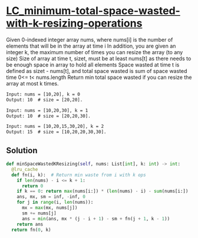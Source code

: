 # [LC_minimum-total-space-wasted-with-k-resizing-operations](https://leetcode.com/problems/minimum-total-space-wasted-with-k-resizing-operations)

Given 0-indexed integer array nums, where nums[i] is the number of elements that will be in the array at time i
In addition, you are given an integer k, the maximum number of times you can resize the array (to any size)
Size of array at time t, sizet, must be at least nums[t] as there needs to be enough space in array to hold all elements
Space wasted at time t is defined as sizet - nums[t], and total space wasted is sum of space wasted time 0<= t< nums.length
Return min total space wasted if you can resize the array at most k times.

```txt
Input: nums = [10,20], k = 0
Output: 10  # size = [20,20].

Input: nums = [10,20,30], k = 1
Output: 10  # size = [20,20,30].

Input: nums = [10,20,15,30,20], k = 2
Output: 15  # size = [10,20,20,30,30].
```

## Solution

```py
def minSpaceWastedKResizing(self, nums: List[int], k: int) -> int:
  @lru_cache
  def fn(i, k):  # Return min waste from i with k ops
    if len(nums) - i <= k + 1:
      return 0
    if k == 0: return max(nums[i:]) * (len(nums) - i) - sum(nums[i:])
    ans, mx, sm = inf, -inf, 0
    for j in range(i, len(nums)):
      mx = max(mx, nums[j])
      sm += nums[j]
      ans = min(ans, mx * (j - i + 1) - sm + fn(j + 1, k - 1))
    return ans
  return fn(0, k)
```
